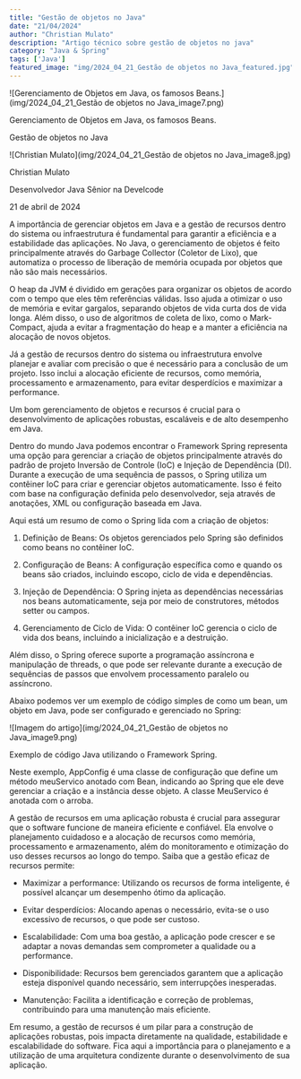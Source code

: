 ```yaml
---
title: "Gestão de objetos no Java"
date: "21/04/2024"
author: "Christian Mulato"
description: "Artigo técnico sobre gestão de objetos no java"
category: "Java & Spring"
tags: ['Java']
featured_image: "img/2024_04_21_Gestão de objetos no Java_featured.jpg"
---
```


![Gerenciamento de Objetos em Java, os famosos Beans.](img/2024_04_21_Gestão de objetos no Java_image7.png)

Gerenciamento de Objetos em Java, os famosos Beans.

Gestão de objetos no Java

![Christian Mulato](img/2024_04_21_Gestão de objetos no Java_image8.jpg)

Christian Mulato

Desenvolvedor Java Sênior na Develcode

21 de abril de 2024

A importância de gerenciar objetos em Java e a gestão de recursos dentro do sistema ou infraestrutura é fundamental para garantir a eficiência e a estabilidade das aplicações. No Java, o gerenciamento de objetos é feito principalmente através do Garbage Collector (Coletor de Lixo), que automatiza o processo de liberação de memória ocupada por objetos que não são mais necessários.

O heap da JVM é dividido em gerações para organizar os objetos de acordo com o tempo que eles têm referências válidas. Isso ajuda a otimizar o uso de memória e evitar gargalos, separando objetos de vida curta dos de vida longa. Além disso, o uso de algoritmos de coleta de lixo, como o Mark-Compact, ajuda a evitar a fragmentação do heap e a manter a eficiência na alocação de novos objetos.

Já a gestão de recursos dentro do sistema ou infraestrutura envolve planejar e avaliar com precisão o que é necessário para a conclusão de um projeto. Isso inclui a alocação eficiente de recursos, como memória, processamento e armazenamento, para evitar desperdícios e maximizar a performance.

Um bom gerenciamento de objetos e recursos é crucial para o desenvolvimento de aplicações robustas, escaláveis e de alto desempenho em Java.

Dentro do mundo Java podemos encontrar o Framework Spring representa uma opção para gerenciar a criação de objetos principalmente através do padrão de projeto Inversão de Controle (IoC) e Injeção de Dependência (DI). Durante a execução de uma sequência de passos, o Spring utiliza um contêiner IoC para criar e gerenciar objetos automaticamente. Isso é feito com base na configuração definida pelo desenvolvedor, seja através de anotações, XML ou configuração baseada em Java.

Aqui está um resumo de como o Spring lida com a criação de objetos:

1. Definição de Beans: Os objetos gerenciados pelo Spring são definidos como beans no contêiner IoC.

2. Configuração de Beans: A configuração específica como e quando os beans são criados, incluindo escopo, ciclo de vida e dependências.

3. Injeção de Dependência: O Spring injeta as dependências necessárias nos beans automaticamente, seja por meio de construtores, métodos setter ou campos.

4. Gerenciamento de Ciclo de Vida: O contêiner IoC gerencia o ciclo de vida dos beans, incluindo a inicialização e a destruição.

Além disso, o Spring oferece suporte a programação assíncrona e manipulação de threads, o que pode ser relevante durante a execução de sequências de passos que envolvem processamento paralelo ou assíncrono.

Abaixo podemos ver um exemplo de código simples de como um bean, um objeto em Java, pode ser configurado e gerenciado no Spring:

![Imagem do artigo](img/2024_04_21_Gestão de objetos no Java_image9.png)

Exemplo de código Java utilizando o Framework Spring.

Neste exemplo, AppConfig é uma classe de configuração que define um método meuServico anotado com Bean, indicando ao Spring que ele deve gerenciar a criação e a instância desse objeto. A classe MeuServico é anotada com o arroba.

A gestão de recursos em uma aplicação robusta é crucial para assegurar que o software funcione de maneira eficiente e confiável. Ela envolve o planejamento cuidadoso e a alocação de recursos como memória, processamento e armazenamento, além do monitoramento e otimização do uso desses recursos ao longo do tempo. Saiba que a gestão eficaz de recursos permite:

- Maximizar a performance: Utilizando os recursos de forma inteligente, é possível alcançar um desempenho ótimo da aplicação.

- Evitar desperdícios: Alocando apenas o necessário, evita-se o uso excessivo de recursos, o que pode ser custoso.

- Escalabilidade: Com uma boa gestão, a aplicação pode crescer e se adaptar a novas demandas sem comprometer a qualidade ou a performance.

- Disponibilidade: Recursos bem gerenciados garantem que a aplicação esteja disponível quando necessário, sem interrupções inesperadas.

- Manutenção: Facilita a identificação e correção de problemas, contribuindo para uma manutenção mais eficiente.

Em resumo, a gestão de recursos é um pilar para a construção de aplicações robustas, pois impacta diretamente na qualidade, estabilidade e escalabilidade do software. Fica aqui a importância para o planejamento e a utilização de uma arquitetura condizente durante o desenvolvimento de sua aplicação.
